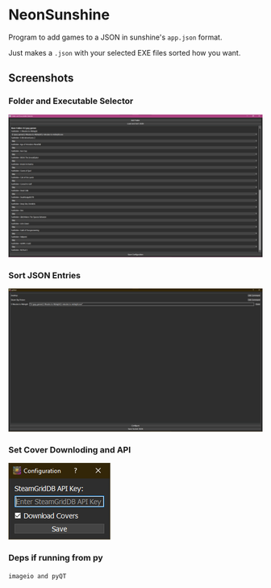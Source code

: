 # NeonSunshine
Program to add games to a JSON in sunshine's `app.json` format.

Just makes a `.json` with your selected EXE files sorted how you want.

## Screenshots

### Folder and Executable Selector
![Folder and Executable Selector](screenshots/screenshot1.png)

### Sort JSON Entries
![Sort JSON Entries](screenshots/screenshot2.png)

### Set Cover Downloding and API
![Sort JSON Entries](screenshots/screenshot3.png)

### Deps if running from py

`imageio and pyQT`